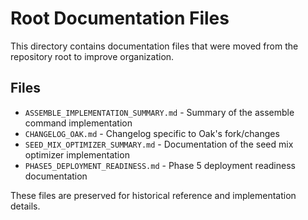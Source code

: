 # Root Documentation Files

This directory contains documentation files that were moved from the repository root to improve organization.

## Files

- `ASSEMBLE_IMPLEMENTATION_SUMMARY.md` - Summary of the assemble command implementation
- `CHANGELOG_OAK.md` - Changelog specific to Oak's fork/changes
- `SEED_MIX_OPTIMIZER_SUMMARY.md` - Documentation of the seed mix optimizer implementation
- `PHASE5_DEPLOYMENT_READINESS.md` - Phase 5 deployment readiness documentation

These files are preserved for historical reference and implementation details.